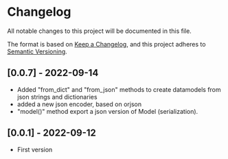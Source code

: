 # Changelog

All notable changes to this project will be documented in this file.

The format is based on [Keep a Changelog](https://keepachangelog.com/en/1.0.0/), and this
project adheres to [Semantic Versioning](https://semver.org/spec/v2.0.0.html).

## [0.0.7] - 2022-09-14
* Added "from_dict" and "from_json" methods to create datamodels from json strings and dictionaries
* added a new json encoder, based on orjson
* "model()" method export a json version of Model (serialization).

## [0.0.1] - 2022-09-12
* First version
